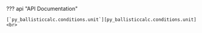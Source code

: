 ??? api "API Documentation"

    [`py_ballisticcalc.conditions.unit`][py_ballisticcalc.conditions.unit]<br>